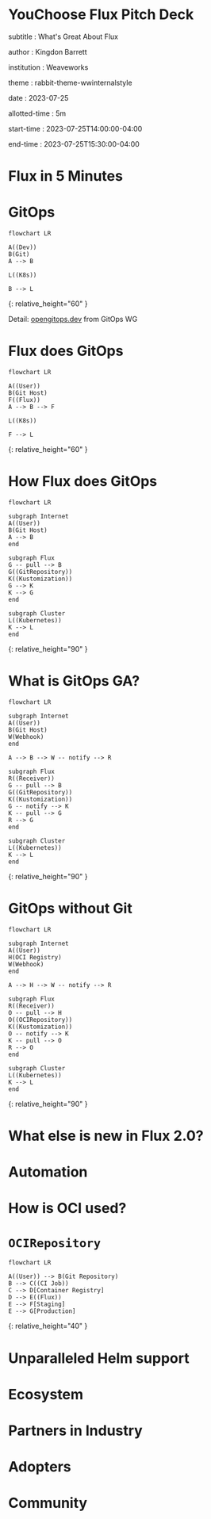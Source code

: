 # YouChoose Flux Pitch Deck

subtitle
:   What's Great About Flux

author
:   Kingdon Barrett

institution
:   Weaveworks

theme
:   rabbit-theme-wwinternalstyle

date
:   2023-07-25

allotted-time
:   5m

start-time
:   2023-07-25T14:00:00-04:00

end-time
:   2023-07-25T15:30:00-04:00

# Flux in 5 Minutes

# GitOps

```mermaid
flowchart LR

A((Dev))
B(Git)
A --> B

L((K8s))

B --> L
```
{:
  relative_height="60"
}

Detail: [opengitops.dev](https://opengitops.dev) from GitOps WG

# Flux does GitOps

```mermaid
flowchart LR

A((User))
B(Git Host)
F((Flux))
A --> B --> F

L((K8s))

F --> L
```
{:
  relative_height="60"
}

# How Flux does GitOps

```mermaid
flowchart LR

subgraph Internet
A((User))
B(Git Host)
A --> B
end

subgraph Flux
G -- pull --> B
G((GitRepository))
K((Kustomization))
G --> K
K --> G
end

subgraph Cluster
L((Kubernetes))
K --> L
end
```
{:
  relative_height="90"
}

# What is GitOps GA?

```mermaid
flowchart LR

subgraph Internet
A((User))
B(Git Host)
W(Webhook)
end

A --> B --> W -- notify --> R

subgraph Flux
R((Receiver))
G -- pull --> B
G((GitRepository))
K((Kustomization))
G -- notify --> K
K -- pull --> G
R --> G
end

subgraph Cluster
L((Kubernetes))
K --> L
end
```
{:
  relative_height="90"
}

# GitOps without Git

```mermaid
flowchart LR

subgraph Internet
A((User))
H(OCI Registry)
W(Webhook)
end

A --> H --> W -- notify --> R

subgraph Flux
R((Receiver))
O -- pull --> H
O((OCIRepository))
K((Kustomization))
O -- notify --> K
K -- pull --> O
R --> O
end

subgraph Cluster
L((Kubernetes))
K --> L
end
```
{:
  relative_height="90"
}

# What else is new in Flux 2.0?

# Automation

# How is OCI used?

# `OCIRepository`

```mermaid
flowchart LR

A((User)) --> B(Git Repository)
B --> C((CI Job))
C --> D[Container Registry]
D --> E((Flux))
E --> F[Staging]
E --> G[Production]
```
{:
  relative_height="40"
}

# Unparalleled Helm support

# Ecosystem

# Partners in Industry

# Adopters

# Community
